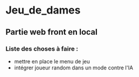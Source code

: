 # Jeu_de_dames

## Partie web front en local 
### Liste des choses à faire :
- mettre en place le menu de jeu
- intégrer joueur random dans un mode contre l'IA
